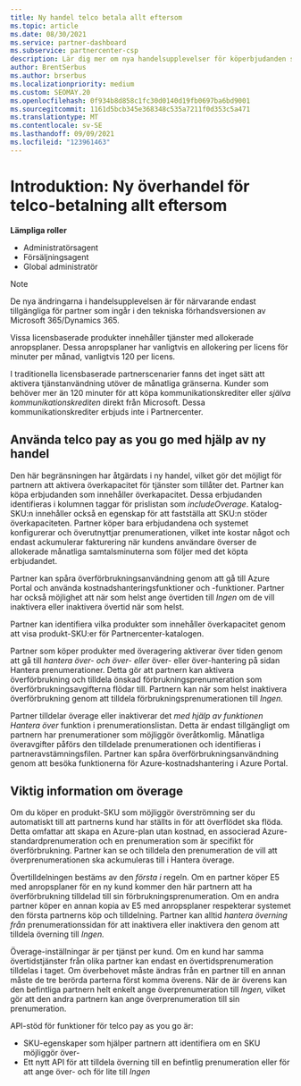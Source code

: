 ```yaml
---
title: Ny handel telco betala allt eftersom
ms.topic: article
ms.date: 08/30/2021
ms.service: partner-dashboard
ms.subservice: partnercenter-csp
description: Lär dig mer om nya handelsupplevelser för köperbjudanden som möjliggör betalning när du överköper.
author: BrentSerbus
ms.author: brserbus
ms.localizationpriority: medium
ms.custom: SEOMAY.20
ms.openlocfilehash: 0f934b8d858c1fc30d0140d19fb0697ba6bd9001
ms.sourcegitcommit: 1161d5bcb345e368348c535a7211f0d353c5a471
ms.translationtype: MT
ms.contentlocale: sv-SE
ms.lasthandoff: 09/09/2021
ms.locfileid: "123961463"
---
```

# <a name="introduction-new-commerce-overage-for-telco-pay-as-you-go"></a>Introduktion: Ny överhandel för telco-betalning allt eftersom

**Lämpliga roller**

- Administratörsagent
- Försäljningsagent
- Global administratör

> [!Note] 
> De nya ändringarna i handelsupplevelsen är för närvarande endast tillgängliga för partner som ingår i den tekniska förhandsversionen av Microsoft 365/Dynamics 365.

Vissa licensbaserade produkter innehåller tjänster med allokerade anropsplaner. Dessa anropsplaner har vanligtvis en allokering per licens för minuter per månad, vanligtvis 120 per licens. 

I traditionella licensbaserade partnerscenarier fanns det inget sätt att aktivera tjänstanvändning utöver de månatliga gränserna. Kunder som behöver mer än 120 minuter för att köpa kommunikationskrediter eller *själva kommunikationskrediten* direkt från Microsoft.  Dessa kommunikationskrediter erbjuds inte i Partnercenter.

## <a name="using-new-commerce-telco-pay-as-you-go"></a>Använda telco pay as you go med hjälp av ny handel ##

Den här begränsningen har åtgärdats i ny handel, vilket gör det möjligt för partnern att aktivera överkapacitet för tjänster som tillåter det. Partner kan köpa erbjudanden som innehåller överkapacitet. Dessa erbjudanden identifieras i kolumnen taggar för prislistan som *includeOverage*. Katalog-SKU:n innehåller också en egenskap för att fastställa att SKU:n stöder överkapaciteten. Partner köper bara erbjudandena och systemet konfigurerar och överutnyttjar prenumerationen, vilket inte kostar något och endast ackumulerar fakturering när kundens användare överser de allokerade månatliga samtalsminuterna som följer med det köpta erbjudandet. 

Partner kan spåra överförbrukningsanvändning genom att gå till Azure Portal och använda kostnadshanteringsfunktioner och -funktioner. Partner har också möjlighet att när som helst ange övertiden till *Ingen* om de vill inaktivera eller inaktivera övertid när som helst.

Partner kan identifiera vilka produkter som innehåller överkapacitet genom att visa produkt-SKU:er för Partnercenter-katalogen. 

Partner som köper produkter med överagering aktiverar över tiden genom att gå till *hantera över- och över- eller* över- eller över-hantering på sidan Hantera prenumerationer. Detta gör att partnern kan aktivera överförbrukning och tilldela önskad förbrukningsprenumeration som överförbrukningsavgifterna flödar till. Partnern kan när som helst inaktivera överförbrukning genom att tilldela förbrukningsprenumerationen till *Ingen.* 

Partner tilldelar överage eller inaktiverar det *med hjälp av funktionen Hantera över* funktion i prenumerationslistan. Detta är endast tillgängligt om partnern har prenumerationer som möjliggör överåtkomlig. Månatliga överavgifter påförs den tilldelade prenumerationen och identifieras i partneravstämningsfilen. Partner kan spåra överförbrukningsanvändning genom att besöka funktionerna för Azure-kostnadshantering i Azure Portal. 

## <a name="important-details-about-overage"></a>Viktig information om överage ##

Om du köper en produkt-SKU som möjliggör överströmning ser du automatiskt till att partnerns kund har ställts in för att överflödet ska flöda. Detta omfattar att skapa en Azure-plan utan kostnad, en associerad Azure-standardprenumeration och en prenumeration som är specifikt för överförbrukning. Partner kan se och tilldela den prenumeration de vill att överprenumerationen ska ackumuleras till i Hantera överage.

Övertilldelningen bestäms av den *första i* regeln. Om en partner köper E5 med anropsplaner för en ny kund kommer den här partnern att ha överförbrukning tilldelad till sin förbrukningsprenumeration. Om en andra partner köper en annan kopia av E5 med anropsplaner respekterar systemet den första partnerns köp och tilldelning. Partner kan alltid *hantera överning från* prenumerationssidan för att inaktivera eller inaktivera den genom att tilldela överning till *Ingen.*

Överage-inställningar är per tjänst per kund. Om en kund har samma övertidstjänster från olika partner kan endast en övertidsprenumeration tilldelas i taget. Om överbehovet måste ändras från en partner till en annan måste de tre berörda parterna först komma överens. När de är överens kan den befintliga partnern helt enkelt ange överprenumeration till *Ingen,* vilket gör att den andra partnern kan ange överprenumeration till sin prenumeration.

API-stöd för funktioner för telco pay as you go är:

- SKU-egenskaper som hjälper partnern att identifiera om en SKU möjliggör över-
- Ett nytt API för att tilldela överning till en befintlig prenumeration eller för att ange över- och för lite till *Ingen*
